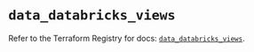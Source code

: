 # `data_databricks_views`

Refer to the Terraform Registry for docs: [`data_databricks_views`](https://registry.terraform.io/providers/databricks/databricks/1.85.0/docs/data-sources/views).
